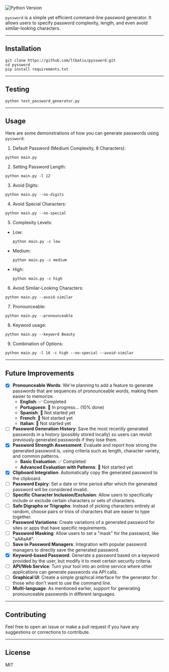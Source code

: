 ![Python Version](https://img.shields.io/badge/python-3.11.4-blue)


`pyssword` is a simple yet efficient command-line password generator. It allows users to specify password complexity, length, and even avoid similar-looking characters.

---
## Installation
```
git clone https://github.com/ltbatis/pyssword.git
cd pyssword
pip install requirements.txt
```

---
## Testing
```
python test_password_generator.py
```

---
## Usage
Here are some demonstrations of how you can generate passwords using `pyssword`:
1. Default Password (Medium Complexity, 8 Characters):
```
python main.py
```
2. Setting Password Length:
```
python main.py -l 12
```
3. Avoid Digits:
```
python main.py --no-digits
```
4. Avoid Special Characters:
```
python main.py --no-special
```
5. Complexity Levels:
- Low:
    ```
    python main.py -c low
    ```
- Medium:
    ```
    python main.py -c medium
    ```
- High:
    ```
    python main.py -c high
    ```
6. Avoid Similar-Looking Characters:
```
python main.py --avoid-similar
```
7. Pronounceable:
```
python main.py --pronounceable
```
8. Keyword usage:
```
python main.py --keyword Beauty
```
9. Combination of Options:
```
python main.py -l 16 -c high --no-special --avoid-similar
```

---
## Future Improvements

- [x] **Pronounceable Words**: We're planning to add a feature to generate passwords that are sequences of pronounceable words, making them easier to memorize.
  - **English**: ✅ Completed
  - **Portuguese**: 🔄 In progress... (10% done)
  - **Spanish**: 🚫 Not started yet
  - **French**: 🚫 Not started yet
  - **Italian**: 🚫 Not started yet
- [ ] **Password Generation History**: Save the most recently generated passwords in a history (possibly stored locally) so users can revisit previously generated passwords if they lose them.
- [x] **Password Strength Assessment**: Evaluate and report how strong the generated password is, using criteria such as length, character variety, and common patterns.
  - **Basic Evaluation**: ✅ Completed
  - **Advanced Evaluation with Patterns**: 🚫 Not started yet
- [x] **Clipboard Integration**: Automatically copy the generated password to the clipboard.
- [ ] **Password Expiry**: Set a date or time period after which the generated password will be considered invalid.
- [ ] **Specific Character Inclusion/Exclusion**: Allow users to specifically include or exclude certain characters or sets of characters.
- [ ] **Safe Digraphs or Trigraphs**: Instead of picking characters entirely at random, choose pairs or trios of characters that are easier to type together.
- [ ] **Password Variations**: Create variations of a generated password for sites or apps that have specific requirements.
- [ ] **Password Masking**: Allow users to set a "mask" for the password, like "aA#aA#".
- [ ] **Save in Password Managers**: Integration with popular password managers to directly save the generated password.
- [x] **Keyword-based Password**: Generate a password based on a keyword provided by the user, but modify it to meet certain security criteria.
- [ ] **API/Web Service**: Turn your tool into an online service where other applications can generate passwords via API calls.
- [ ] **Graphical UI**: Create a simple graphical interface for the generator for those who don't want to use the command line.
- [ ] **Multi-language**: As mentioned earlier, support for generating pronounceable passwords in different languages.

---
## Contributing
Feel free to open an issue or make a pull request if you have any suggestions or corrections to contribute.

---
## License
MIT
